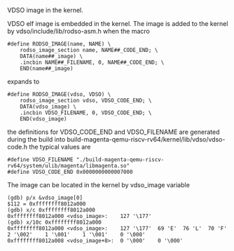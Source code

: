 VDSO image in the kernel.

VDSO elf image is embedded in the kernel. The image is added to the kernel by vdso/include/lib/rodso-asm.h when the macro

```
#define RODSO_IMAGE(name, NAME) \
    rodso_image_section name, NAME##_CODE_END; \
    DATA(name##_image) \
    .incbin NAME##_FILENAME, 0, NAME##_CODE_END; \
    END(name##_image)
```

expands to

```
#define RODSO_IMAGE(vdso, VDSO) \
    rodso_image_section vdso, VDSO_CODE_END; \
    DATA(vdso_image) \
    .incbin VDSO_FILENAME, 0, VDSO_CODE_END; \
    END(vdso_image)
```

the definitions for VDSO_CODE_END and VDSO_FILENAME are generated during the build into 
 build-magenta-qemu-riscv-rv64/kernel/lib/vdso/vdso-code.h the typical values are

```
#define VDSO_FILENAME "./build-magenta-qemu-riscv-rv64/system/ulib/magenta/libmagenta.so"
#define VDSO_CODE_END 0x0000000000007000
```

The image can be located in the kernel by vdso_image variable

```
(gdb) p/x &vdso_image[0]
$112 = 0xffffffff8012a000
(gdb) x/c 0xffffffff8012a000
0xffffffff8012a000 <vdso_image>:	127 '\177'
(gdb) x/10c 0xffffffff8012a000
0xffffffff8012a000 <vdso_image>:	127 '\177'	69 'E'	76 'L'	70 'F'	2 '\002'	1 '\001'	1 '\001'	0 '\000'
0xffffffff8012a008 <vdso_image+8>:	0 '\000'	0 '\000'
```
